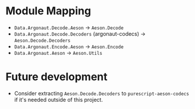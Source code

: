 # Module Mapping

- `Data.Argonaut.Decode.Aeson` -> `Aeson.Decode`
- `Data.Argonaut.Decode.Decoders` (argonaut-codecs) -> `Aeson.Decode.Decoders`
- `Data.Argonaut.Encode.Aeson` -> `Aeson.Encode`
- `Data.Argonaut.Aeson` -> `Aeson.Utils`

# Future development

- Consider extracting `Aeson.Decode.Decoders` to `purescript-aeson-codecs` if it's needed outside of this project.
